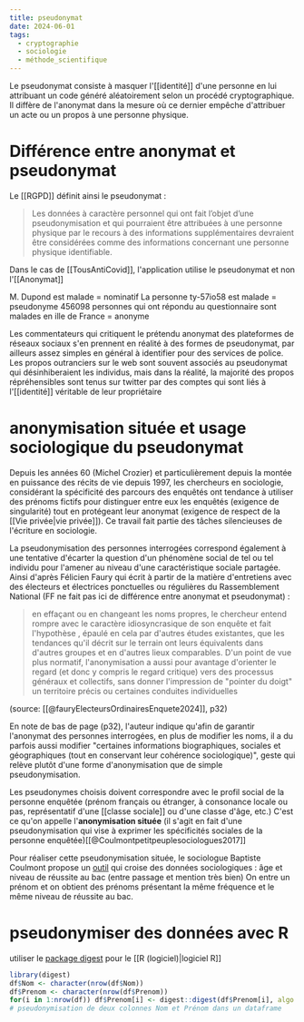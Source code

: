 ```yaml
---
title: pseudonymat
date: 2024-06-01
tags:
  - cryptographie
  - sociologie
  - méthode_scientifique
---
```

Le pseudonymat consiste à masquer l'[[identité]] d'une personne en lui attribuant un code généré aléatoirement selon un procédé cryptographique. Il diffère de l'anonymat dans la mesure où ce dernier empêche d'attribuer un acte ou un propos à une personne physique. 

# Différence entre anonymat et pseudonymat

Le [[RGPD]]  définit ainsi le pseudonymat : 

>Les données à caractère personnel qui ont fait l’objet d’une pseudonymisation et qui pourraient être attribuées à une personne physique par le recours à des informations supplémentaires devraient être considérées comme des informations concernant une personne physique identifiable.

Dans le cas de [[TousAntiCovid]], l'application utilise le pseudonymat et non l'[[Anonymat]]

M. Dupond est malade = nominatif
La personne ty-57io58 est malade = pseudonyme
456098 personnes qui ont répondu au questionnaire sont malades en ille de France = anonyme

Les commentateurs qui critiquent le prétendu anonymat des plateformes de réseaux sociaux s'en prennent en réalité à des formes de pseudonymat, par ailleurs assez simples en général à identifier pour des services de police.
Les propos outranciers sur le web sont souvent associés au pseudonymat qui désinhiberaient les individus, mais dans la réalité, la majorité des propos répréhensibles sont tenus sur twitter par des comptes qui sont liés à l'[[identité]] véritable de leur propriétaire


# anonymisation située et usage sociologique du pseudonymat

Depuis les années 60 (Michel Crozier) et particulièrement depuis la montée en puissance des récits de vie depuis 1997, les chercheurs en sociologie, considérant la spécificité des parcours des enquêtés ont tendance à utiliser des prénoms fictifs pour distinguer entre eux les enquêtés (exigence de singularité) tout en protégeant leur anonymat (exigence de respect de la [[Vie privée|vie privée]]). Ce travail fait partie des tâches silencieuses de l'écriture en sociologie.

La pseudonymisation des personnes interrogées correspond également à une tentative d'écarter la question d'un phénomène social de tel ou tel individu pour l'amener au niveau d'une caractéristique sociale partagée. Ainsi d'après Félicien Faury qui écrit à partir de la matière d'entretiens avec des électeurs et électrices ponctuelles ou régulières du Rassemblement National (FF ne fait pas ici de différence entre anonymat et pseudonymat) : 

> en effaçant ou en changeant les noms propres, le chercheur entend rompre avec le caractère idiosyncrasique de son enquête et fait l'hypothèse , épaulé en cela par d'autres études existantes, que les tendances qu'il décrit sur le terrain ont leurs équivalents dans d'autres groupes et en d'autres lieux comparables. D'un point de vue plus normatif, l'anonymisation a aussi pour avantage d'orienter le regard (et donc y compris le regard critique) vers des processus généraux et collectifs, sans donner l'impression de "pointer du doigt" un territoire précis ou certaines conduites individuelles

(source: [[@fauryElecteursOrdinairesEnquete2024]], p32)

En note de bas de page (p32), l'auteur indique qu'afin de garantir l'anonymat des personnes interrogées, en plus de modifier les noms, il a du parfois aussi modifier "certaines informations biographiques, sociales et géographiques (tout en conservant leur cohérence sociologique)", geste qui relève plutôt d'une forme d'anonymisation que de simple pseudonymisation.

Les pseudonymes choisis doivent correspondre avec le profil social de la personne enquêtée (prénom français ou étranger, à consonance locale ou pas, représentatif d'une [[classe sociale]] ou d'une classe d'âge, etc.)
C'est ce qu'on appelle l'**anonymisation située** (il s'agit en fait d'une pseudonymisation qui vise à exprimer les spécificités sociales de la personne enquêtée)[[@Coulmontpetitpeuplesociologues2017]]

Pour réaliser cette pseudonymisation située, le sociologue Baptiste Coulmont propose un [outil](http://coulmont.com/bac/index.html) qui croise des données sociologiques : âge et niveau de réussite au bac (entre passage et mention très bien)
On entre un prénom et on obtient des prénoms présentant la même fréquence et le même niveau de réussite au bac.

# pseudonymiser des données avec R 

utiliser le [package digest](https://cran.r-project.org/web/packages/digest/digest.pdf) pour le [[R (logiciel)|logiciel R]]

```r
library(digest)
df$Nom <- character(nrow(df$Nom))
df$Prenom <- character(nrow(df$Prenom))
for(i in 1:nrow(df)) df$Prenom[i] <- digest::digest(df$Prenom[i], algo = "sha256")
# pseudonymisation de deux colonnes Nom et Prénom dans un dataframe
```
